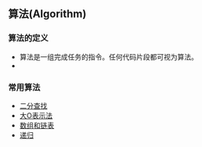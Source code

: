## 算法(Algorithm)

### 算法的定义

- 算法是一组完成任务的指令。任何代码片段都可视为算法。
- 

### 常用算法
- [二分查找](./base/binary-search.md)
- [大O表示法](./base/big-o.md)
- [数组和链表](./base/array-link.md)
- [递归](./base/recursion.md)